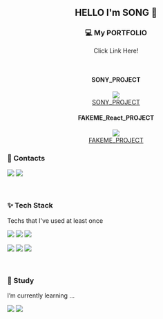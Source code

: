  
 
<div align="center"> 
  
  ## HELLO I'm SONG 👋
  
  <h3>💻 My PORTFOLIO</h3>
  <p>Click Link Here!</p></br>
  
  <h4>SONY_PROJECT</h4>
  
  <a href="https://www.figma.com/file/7GuVc8BueV5VxInrViHqos/%EC%86%A1%EC%A7%80%EC%9B%90-UIUX?type=design&node-id=0%3A1&mode=design&t=fF2edyfzgulpnmzv-1" target="_blank">
    <img src="https://img.shields.io/badge/Figma-F24E1E?style=flat-square&logo=Figma&logoColor=black"/>
  </a></br>
  <a href="http://sony.dothome.co.kr/" target="_blank">SONY_PROJECT</a>
  
  <h4>FAKEME_React_PROJECT</h4>
  <img src="https://img.shields.io/badge/React-61DAFB?style=flat-square&logo=React&logoColor=black"></br>
  <a href="http://sony.dothome.co.kr/" target="_blank">FAKEME_PROJECT</a>
</div>


<h3>🏰 Contacts</h3>
<p>
  <a href="https://velog.io/@jiwon_17" target="_blank"><img src="https://img.shields.io/badge/Velog-20C997?style=flat-square&logo=Velog&logoColor=white"/></a>
  <a href="mailto:tmddnjs0633@gmail.com" target="_blank"><img src="https://img.shields.io/badge/Gmail-EA4335?style=flat-square&logo=Gmail&logoColor=black"/></a>
</p>
</br>
<h3>✨ Tech Stack</h3>
<p>Techs that I've used at least once</p>
<p>
  <img src="https://img.shields.io/badge/HTML5-E34F26?style=flat-square&logo=HTML5&logoColor=white">
  <img src="https://img.shields.io/badge/CSS3-1572B6?style=flat-square&logo=CSS3&logoColor=white">
  <img src="https://img.shields.io/badge/SCSS-CC6699?style=flat-square&logo=Sass&logoColor=white"/>
</p>
<p>
  <img src="https://img.shields.io/badge/JavaScript-F7DF1E?style=flat-square&logo=JavaScript&logoColor=black">
  <img src="https://img.shields.io/badge/jquery-0769AD?style=flat-square&logo=jquery&logoColor=white">
  <img src="https://img.shields.io/badge/React-61DAFB?style=flat-square&logo=React&logoColor=black">
</p>
</br>
<h3>📘 Study</h3>
<p>I’m currently learning ...</p>
<p>
  <img src="https://img.shields.io/badge/TypeScript-3178C6?style=flat-square&logo=typescript&logoColor=white"/>
  <img src="https://img.shields.io/badge/React-61DAFB?style=flat-square&logo=React&logoColor=black">
</p>

<!--
**songjiwon17/songjiwon17** is a ✨ _special_ ✨ repository because its `README.md` (this file) appears on your GitHub profile.

Here are some ideas to get you started:

- 🔭 I’m currently working on ...
- 🌱 I’m currently learning ...
- 👯 I’m looking to collaborate on ...
- 🤔 I’m looking for help with ...
- 💬 Ask me about ...
- 📫 How to reach me: ...
- 😄 Pronouns: ...
- ⚡ Fun fact: ...
-->
